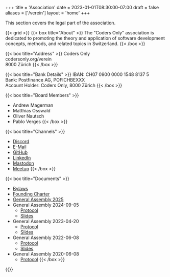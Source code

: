 +++
title = 'Association'
date = 2023-01-01T08:30:00-07:00
draft = false
aliases = ['/verein']
layout = 'home'
+++

This section covers the legal part of the association.

{{< grid >}}
{{< box title="About" >}}
The "Coders Only" association is dedicated to promoting the theory and application of software development concepts, methods, and related topics in Switzerland.
{{< /box >}}

{{< box title="Address" >}}
Coders Only  
codersonly.org/verein  
8000 Zürich
{{< /box >}}

{{< box title="Bank Details" >}}
IBAN: CH07 0900 0000 1548 8137 5  
Bank: Postfinance AG, POFICHBEXXX  
Account Holder: Coders Only, 8000 Zürich
{{< /box >}}

{{< box title="Board Members" >}}
- Andrew Magerman
- Matthias Osswald
- Oliver Nautsch
- Pablo Verges
{{< /box >}}

{{< box title="Channels" >}}
- [Discord](https://discord.gg/jWUZsKQvrz)
- [E-Mail](mailto:contact@codersonly.org)
- [GitHub](https://github.com/codersonlych)
- [LinkedIn](https://linkedin.com/company/coders-only)
- [Mastodon](https://mastodon.social/@codersonly)
- [Meetup](https://meetup.com/coders-only)
{{< /box >}}

{{< box title="Documents" >}}
- [Bylaws](bylaws)
- [Founding Charter](founding-charter)
- [General Assembly 2025](general-assembly-2025)
- General Assembly 2024-09-05
    * [Protocol](documents/ga/2024-09-05/protocol.pdf)
    * [Slides](documents/ga/2024-09-05/slides.pdf)
- General Assembly 2023-04-20
    * [Protocol](documents/ga/2023-04-20/protocol.pdf)
    * [Slides](documents/ga/2023-04-20/slides.pdf)
- General Assembly 2022-06-08
    * [Protocol](documents/ga/2022-06-08/protocol.pdf)
    * [Slides](documents/ga/2022-06-08/slides.pdf)
- General Assembly 2020-06-08
    * [Protocol](documents/ga/2020-06-08/protocol.pdf)
{{< /box >}}

{{</grid>}}
